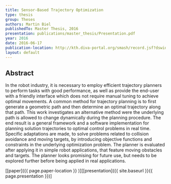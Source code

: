 ```yaml
---
title: Sensor-Based Trajectory Optimization
type: thesis
group: Theses
authors: Martin Biel
publishedTo: Master Thesis, 2016
presentation: publications/master_thesis/Presentation.pdf
year: 2016
date: 2016-06-17
publication-location: http://kth.diva-portal.org/smash/record.jsf?dswid=5925&pid=diva2%3A938822&c=1&searchType=SIMPLE&language=sv&query=martin+biel&af=%5B%5D&aq=%5B%5B%5D%5D&aq2=%5B%5B%5D%5D&aqe=%5B%5D&noOfRows=50&sortOrder=author_sort_asc&onlyFullText=false&sf=all
layout: default
---
```


## Abstract

In the robot industry, it is necessary to employ efficient trajectory planners to perform tasks with good performance, as well as provide the end-user with a friendly interface which does not require manual tuning to achieve optimal movements. A common method for trajectory planning is to first generate a geometric path and then determine an optimal trajectory along that path. This work investigates an alternative method were the underlying path is allowed to change dynamically during the planning procedure. The end result is a general framework and a software implementation for planning solution trajectories to optimal control problems in real time. Specific adaptations are made, to solve problems related to collision avoidance and moving targets, by introducing objective functions and constraints in the underlying optimization problem. The planner is evaluated after applying it in simple robot applications, that feature moving obstacles and targets. The planner looks promising for future use, but needs to be explored further before being applied in real applications.

[[paper]({{ page.paper-location }} )][[presentation]({{ site.baseurl }}{{ page.presentation }})]
